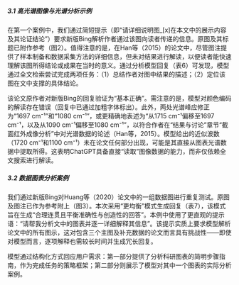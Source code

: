 ##### 3.1 高光谱图像与光谱分析示例  
在第一个案例中，我们通过简短提示（即“请详细说明图_[x]在本文中的展示内容及其论证结论”）要求新版Bing解析作者通过该图向读者传递的信息。原图及其标题已附作参考（图2）。值得注意的是，在Han等（2015）的论文中，尽管图注提供了样本制备和数据采集方法的详细信息，但未对结果进行解读，以便读者能快速理解该图所得结论或成果在当时的意义。通过分析模型回复（表6）可发现，模型通过全文检索尝试完成两项任务：（1）总结作者对图中结果的描述；（2）定位该图在文中支撑的具体结论。  

该论文原作者对新版Bing的回复验证为“基本正确”。需注意的是，模型对颜色编码的解读存在错误（回复中已通过加粗字体标出）。此外，两处光谱峰应修正为“1697 cm⁻¹”和“1080 cm⁻¹”，或更精确地表述为“从1715 cm⁻¹偏移至1697 cm⁻¹，以及从1090 cm⁻¹偏移至1080 cm⁻¹”，以符合作者在“结果与讨论”章节“截面红外成像分析”中对光谱数据的论述（Han等，2015）。模型给出的近似波数（1720 cm⁻¹和1100 cm⁻¹）未在论文任何部分出现，可能是其直接从图表光谱数据中提取所得。这表明ChatGPT具备直接“读取”图像数据的能力，而非仅依赖全文搜索进行解读。

##### 3.2 数据图表分析案例  
我们通过新版Bing对Huang等（2020）论文中的一组数据图进行重复测试。原图及图注已作为参考附上（图3）。本次采用“更均衡”模式生成回复（表7），该模式旨在生成“合理连贯且平衡准确性与创造性的回答”。本例中使用了更直观的提示语：“请帮我分析文中的图表并逐一详细解释其信息”。该提示实质上要求模型解析论文中的所有图示，这对包含三个主图及补充数据的论文而言具有挑战性——即使对模型而言，逐项解释也需较长时间并生成冗长回复。  

模型通过结构化方式回应用户需求：第一部分提供了分析科研图表的简明步骤指南，作为完成任务的策略框架；第二部分则展示了模型对其中一个图表的实际分析案例。